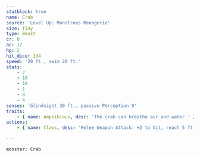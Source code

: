 ```yaml
---
statblock: true
name: Crab
source: 'Level Up: Monstrous Menagerie'
size: Tiny
type: Beast
cr: 0
ac: 12
hp: 2
hit_dice: 1d4
speed: '20 ft., swim 20 ft.'
stats:
    - 2
    - 10
    - 10
    - 1
    - 8
    - 4
senses: 'blindsight 30 ft., passive Perception 9'
traits:
    - { name: Amphibious, desc: 'The crab can breathe air and water.' }
actions:
    - { name: Claws, desc: 'Melee Weapon Attack: +2 to hit, reach 5 ft., one target. Hit: 1 bludgeoning damage. If this damage would reduce a Small or larger target to 0 hit points, the target takes no damage from this attack.' }

---
```

```statblock
monster: Crab
```
